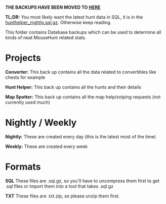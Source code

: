 **THE BACKUPS HAVE BEEN MOVED TO [HERE](https://keybase.pub/devjacksmith/mh_backups/)**

**TL;DR:** You most likely want the latest hunt data in SQL, it is in the [hunthelper_nightly.sql.gz](https://keybase.pub/devjacksmith/mh_backups/nightly/hunthelper_nightly.sql.gz). Otherwise keep reading.

This folder contains Database backups which can be used to determine all kinds of neat MouseHunt related stats.

# Projects
**Converter:**
This back up contains all the data related to convertibles like chests for example

**Hunt Helper:**
This back up contains all the hunts and their details

**Map Spotter:**
This back up contains all the map help/sniping requests (not currently used much)
  
# Nightly / Weekly
**Nightly:**
These are created every day (this is the latest most of the time)

**Weekly:**
These are created every week
  
# Formats
**SQL**
These files are .sql.gz, so you'll have to uncompress them first to get .sql files or import them into a tool that takes .sql.gz

**TXT**
These files are .txt.zip, so please unzip them first.
